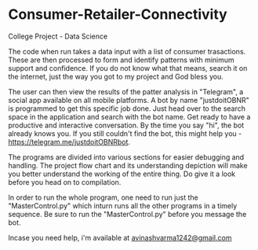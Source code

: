 # Consumer-Retailer-Connectivity
College Project - Data Science

The code when run takes a data input with a list of consumer trasactions. These are then processed to form and identify patterns with minimum support and confidence. If you do not know what that means, search it on the internet, just the way you got to my project and God bless you.

The user can then view the results of the patter analysis in "Telegram", a social app available on all mobile platforms. A bot by name "justdoitOBNR" is programmed to get this specific job done. Just head over to the search space in the application and search with the bot name. Get ready to have a productive and interactive conversation. By the time you say "hi", the bot already knows you. If you still couldn't find the bot, this might help you - https://telegram.me/justdoitOBNRbot.

The programs are divided into various sections for easier debugging and handling. The project flow chart and its understanding depiction will make you better understand the working of the entire thing. Do give it a look before you head on to compilation.

In order to run the whole program, one need to run just the "MasterControl.py" which inturn runs all the other programs in a timely sequence. Be sure to run the "MasterControl.py" before you message the bot.

Incase you need help, i'm available at avinashvarma1242@gmail.com
